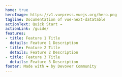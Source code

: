 ```yaml
---
home: true
heroImage: https://v1.vuepress.vuejs.org/hero.png
tagline: Documentation of vue-next-datatable
actionText: Quick Start →
actionLink: /guide/
features:
- title: Feature 1 Title
  details: Feature 1 Description
- title: Feature 2 Title
  details: Feature 2 Description
- title: Feature 3 Title
  details: Feature 3 Description
footer: Made with ❤️ by Devover Community
---
```


